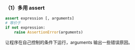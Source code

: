 ### （1）多用 assert

``` python
assert expression [, arguments]
# 等价于
if not expression:
    raise AssertionError(arguments)
```
让程序在自己控制的条件下运行，arguments 输出一些错误原因。
